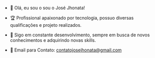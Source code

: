 - 👋 Olá, eu sou o sou o José Jhonata!

- 🏆 Profissional apaixonado por tecnologia, possuo diversas qualificações e projeto realizados.
- 🚀 Sigo em constante desenvolvimento, sempre em busca de novos conhecimentos e adquirindo novas skills.
- 📨 Email para Contato: contatojosejhonata@gmail.com
